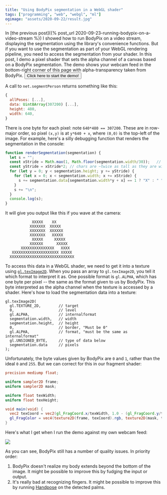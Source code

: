 ```yaml
---
title: "Using BodyPix segmentation in a WebGL shader"
tags: ["programming", "web", "webgl", "ml"]
ogimage: "assets/2020-09-22/result.jpg"
---
```


In [the previous post]({% post_url 2020-09-23-running-bodypix-on-a-video-stream %})
I showed how to run BodyPix on a video stream,
displaying the segmentation using the library's convenience functions.
But if you want to use the segmentation as part of your WebGL rendering pipeline,
you need to access the segmentation from your shader.
In this post, 
I demo a pixel shader 
that sets the alpha channel of a canvas 
based on a BodyPix segmentation.
The demo shows your webcam feed in the bottom-right corner of this page
with alpha-transparency taken from BodyPix.
<button onclick="main(); this.onclick=null">Click here to start the demo!</button>

A call to `net.segmentPerson` returns something like this:

```js
{
  allPoses: [...],
  data: Uint8Array(307200) [...],
  height: 480,
  width: 640,
}
```

There is one byte for each pixel: note `640*480 == 307200`.
These are in row-major order,
so pixel `(x,y)` is at `y*640 + x`,
where `(0,0)` is the top-left of the image.
For example, here's a silly debugging function that renders the segmentation in the console:

```js
function renderSegmentation(segmentation) {
  let s = "";
  const xStride = Math.max(1, Math.floor(segmentation.width/30));   // ~30 wide
  const yStride = xStride*2; // chars are ~twice as tall as they are wide
  for (let y = 0; y < segmentation.height; y += yStride) {
    for (let x = 0; x < segmentation.width; x += xStride) {
      s += segmentation.data[segmentation.width*y + x] == 1 ? "X" : " ";
    }
    s += "\n";
  }
  console.log(s);
}
```

It will give you output like this if you wave at the camera:

```
            XXXXX    XX        
           XXXXXXX  XXXXX      
           XXXXXXX  XXXXXX     
           XXXXXXX   XXXXX     
            XXXXX     XXXXX    
           XXXXXX      XXXXX   
       XXXXXXXXXXXXXXX   XXXX  
   XXXXXXXXXXXXXXXXXXXXX XXXXX 
  XXXXXXXXXXXXXXXXXXXXXXXXXXXXX
```

To access this data in a WebGL shader,
we need to get it into a texture using [`gl.texImage2D`](https://developer.mozilla.org/en-US/docs/Web/API/WebGLRenderingContext/texImage2D).
When you pass an array to `gl.texImage2D`,
you tell it which format to interpret it as.
One possible format is `gl.ALPHA`,
which has one byte per pixel -- the same as the format given to us by BodyPix.
This byte interpreted as the alpha channel when the texture is accessed by a shader.
Here's how to load the segmentation data into a texture:

```
gl.texImage2D(
  gl.TEXTURE_2D,        // target 
  0,                    // level
  gl.ALPHA,             // internalformat
  segmentation.width,   // width
  segmentation.height,  // height
  0,                    // border, "Must be 0"
  gl.ALPHA,             // format, "must be the same as internalformat"
  gl.UNSIGNED_BYTE,     // type of data below
  segmentation.data     // pixels
);
```

Unfortunately, the byte values given by BodyPix are `0` and `1`,
rather than the ideal `0` and `255`.
But we can correct for this in our fragment shader:

```glsl
precision mediump float;

uniform sampler2D frame;
uniform sampler2D mask;

uniform float texWidth;
uniform float texHeight;

void main(void) {
  vec2 texCoord = vec2(gl_FragCoord.x/texWidth, 1.0 - (gl_FragCoord.y/texHeight));
  gl_FragColor = vec4(texture2D(frame, texCoord).rgb, texture2D(mask, texCoord).a * 255.);
}
```

Here's what I get when I run the demo against my own webcam feed:

<img src="{% link assets/2020-09-22/result.jpg %}"/>

As you can see, BodyPix still has a number of quality issues.
In priority order:

1. BodyPix doesn't realize my body extends beyond the bottom of the image.
   It might be possible to improve this by fudging the input or output.
1. It's really bad at recognizing fingers.
   It might be possible to improve this by running [Handpose](https://github.com/tensorflow/tfjs-models/tree/master/handpose)
   on the detected palms.

<canvas id="display" style="position: fixed; bottom: 0; right: 0;"></canvas>

<script src="https://cdn.jsdelivr.net/npm/@tensorflow/tfjs@2.4"></script>
<script src="https://cdn.jsdelivr.net/npm/@tensorflow-models/body-pix@2.0"></script>
<script id="fragment-shader" type="glsl">
  precision mediump float;
  
  uniform sampler2D frame;
  uniform sampler2D mask;

  uniform float texWidth;
  uniform float texHeight;

  void main(void) {
    vec2 texCoord = vec2(gl_FragCoord.x/texWidth, 1.0 - (gl_FragCoord.y/texHeight));
    gl_FragColor = vec4(texture2D(frame, texCoord).rgb, texture2D(mask, texCoord).a * 255.);
  }
</script>
<video id="webcam" style="display: none;"></video>
<script>
  const webcamVideoEl = document.getElementById('webcam');
  const displayCanvasEl = document.getElementById("display");
  const gl = displayCanvasEl.getContext("webgl", { premultipliedAlpha: false });

  const vs = gl.createShader(gl.VERTEX_SHADER);
  gl.shaderSource(vs, 'attribute vec2 c; void main(void) { gl_Position=vec4(c, 0.0, 1.0); }');
  gl.compileShader(vs);

  const fs = gl.createShader(gl.FRAGMENT_SHADER);
  gl.shaderSource(fs, document.getElementById("fragment-shader").innerText);
  gl.compileShader(fs);
  if (!gl.getShaderParameter(fs, gl.COMPILE_STATUS)) {
    console.error(gl.getShaderInfoLog(fs));
  }

  const prog = gl.createProgram();
  gl.attachShader(prog, vs);
  gl.attachShader(prog, fs);
  gl.linkProgram(prog);
  gl.useProgram(prog);

  const vb = gl.createBuffer();
  gl.bindBuffer(gl.ARRAY_BUFFER, vb);
  gl.bufferData(gl.ARRAY_BUFFER, new Float32Array([ -1,1,  -1,-1,  1,-1,  1,1 ]), gl.STATIC_DRAW);

  const coordLoc = gl.getAttribLocation(prog, 'c');
  gl.vertexAttribPointer(coordLoc, 2, gl.FLOAT, false, 0, 0);
  gl.enableVertexAttribArray(coordLoc);

  gl.activeTexture(gl.TEXTURE0);
  const frame = gl.createTexture();
  gl.bindTexture(gl.TEXTURE_2D, frame);
  gl.texParameteri(gl.TEXTURE_2D, gl.TEXTURE_WRAP_S, gl.CLAMP_TO_EDGE);
  gl.texParameteri(gl.TEXTURE_2D, gl.TEXTURE_WRAP_T, gl.CLAMP_TO_EDGE);
  gl.texParameteri(gl.TEXTURE_2D, gl.TEXTURE_MIN_FILTER, gl.LINEAR);
  
  gl.activeTexture(gl.TEXTURE1);
  const background = gl.createTexture();
  gl.bindTexture(gl.TEXTURE_2D, background);
  gl.texParameteri(gl.TEXTURE_2D, gl.TEXTURE_WRAP_S, gl.CLAMP_TO_EDGE);
  gl.texParameteri(gl.TEXTURE_2D, gl.TEXTURE_WRAP_T, gl.CLAMP_TO_EDGE);
  gl.texParameteri(gl.TEXTURE_2D, gl.TEXTURE_MIN_FILTER, gl.LINEAR);

  const frameTexLoc = gl.getUniformLocation(prog, "frame");
  const maskTexLoc = gl.getUniformLocation(prog, "mask");
  const texWidthLoc = gl.getUniformLocation(prog, "texWidth");
  const texHeightLoc = gl.getUniformLocation(prog, "texHeight");

  async function main() {
    const stream = await navigator.mediaDevices.getUserMedia({ video: { facingMode: 'user' } });
    webcamVideoEl.srcObject = stream;
    webcamVideoEl.play();
    const net = await bodyPix.load({
      architecture: 'MobileNetV1',
      outputStride: 16,
      multiplier: 0.75,
      quantBytes: 2
    });

    function renderLoop(now, metadata) {
      displayCanvasEl.width = metadata.width;
      displayCanvasEl.height = metadata.height;
      gl.viewport(0, 0, metadata.width, metadata.height);
      gl.activeTexture(gl.TEXTURE0);
      gl.texImage2D(gl.TEXTURE_2D, 0, gl.RGB, gl.RGB, gl.UNSIGNED_BYTE, webcamVideoEl);
      gl.uniform1i(frameTexLoc, 0);
      gl.uniform1i(maskTexLoc, 1);
      gl.uniform1f(texWidthLoc, metadata.width);
      gl.uniform1f(texHeightLoc, metadata.height);
      gl.drawArrays(gl.TRIANGLE_FAN, 0, 4);

      webcamVideoEl.requestVideoFrameCallback(renderLoop);
    }
    webcamVideoEl.requestVideoFrameCallback(renderLoop);

    async function segmentLoop(now, metadata) {
      // Work around this bug: https://github.com/tensorflow/tfjs-models/pull/523
      webcamVideoEl.width = metadata.width;
      webcamVideoEl.height = metadata.height;

      const segmentation = await net.segmentPerson(webcamVideoEl, { 
        internalResolution: 'high',  // does make a difference; TODO investigate what precisely this does
        maxDetections: 1,
        segmentationThreshold: 0.7,
        flipHorizontal: false,
        scoreThreshold: 0.2
      });

      gl.activeTexture(gl.TEXTURE1);
      gl.texImage2D(
        gl.TEXTURE_2D,        // target 
        0,                    // level
        gl.ALPHA,             // internalformat
        segmentation.width,   // width
        segmentation.height,  // height
        0,                    // border, "Must be 0"
        gl.ALPHA,             // format, "must be the same as internalformat"
        gl.UNSIGNED_BYTE,     // type of data below
        segmentation.data     // pixels
      );

      webcamVideoEl.requestVideoFrameCallback(segmentLoop);
    }
    webcamVideoEl.requestVideoFrameCallback(segmentLoop);
  };
</script>